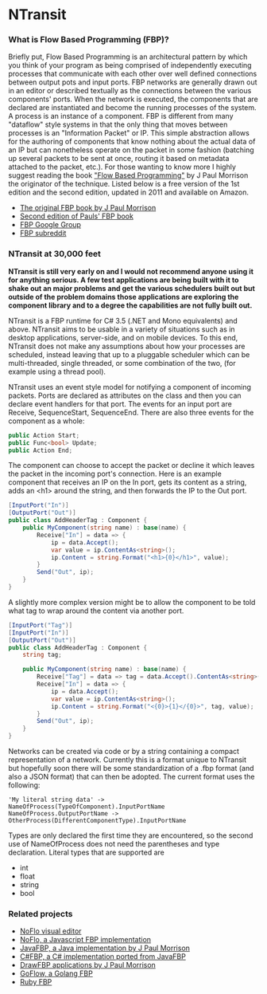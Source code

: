 # NTransit

### What is Flow Based Programming (FBP)?
Briefly put, Flow Based Programming is an architectural pattern by which you think of your program as being comprised of independently executing processes that communicate with each other over well defined connections between output pots and input ports.  FBP networks are generally drawn out in an editor or described textually as the connections between the various components' ports.  When the network is executed, the components that are declared are instantiated and become the running processes of the system.  A process is an instance of a component. FBP is different from many "dataflow" style systems in that the only thing that moves between processes is an "Information Packet" or IP.  This simple abstraction allows for the authoring of components that know nothing about the actual data of an IP but can nonetheless operate on the packet in some fashion (batching up several packets to be sent at once, routing it based on metadata attached to the packet, etc.).  For those wanting to know more I highly suggest reading the book ["Flow Based Programming"](http://www.amazon.com/Flow-Based-Programming-2nd-Edition-ebook/dp/B004PLO66O/ref=sr_1_1?ie=UTF8&qid=1379994068&sr=8-1&keywords=flow+based+programming) by J Paul Morrison the originator of the technique.  Listed below is a free version of the 1st edition and the second edition, updated in 2011 and available on Amazon.

* [The original FBP book by J Paul Morrison](http://www.jpaulmorrison.com/fbp/)
* [Second edition of Pauls' FBP book](http://www.amazon.com/Flow-Based-Programming-2nd-Edition-ebook/dp/B004PLO66O/ref=sr_1_1?ie=UTF8&qid=1379994068&sr=8-1&keywords=flow+based+programming)
* [FBP Google Group](https://groups.google.com/forum/#!forum/flow-based-programming)
* [FBP subreddit](http://www.reddit.com/r/FlowBasedProgramming)

### NTransit at 30,000 feet

**NTransit is still very early on and I would not recommend anyone using it for anything serious.  A few test applications are being built with it to shake out an major problems and get the various schedulers built out but outside of the problem domains those applications are exploring the component library and to a degree the capabilities are not fully built out.**

NTransit is a FBP runtime for C# 3.5 (.NET and Mono equivalents) and above.  NTransit aims to be usable in a variety of situations such as in desktop applications, server-side, and on mobile devices. To this end, NTransit does not make any assumptions about how your processes are scheduled, instead leaving that up to a pluggable scheduler which can be multi-threaded, single threaded, or some combination of the two, (for example using a thread pool).

NTransit uses an event style model for notifying a component of incoming packets.  Ports are declared as attributes on the class and then you can declare event handlers for that port.  The events for an input port are Receive, SequenceStart, SequenceEnd.  There are also three events for the component as a whole: 

```C#
public Action Start;
public Func<bool> Update;
public Action End;
```

The component can choose to accept the packet or decline it which leaves the packet in the incoming port's connection.  Here is an example component that receives an IP on the In port, gets its content as a string, adds an &lt;h1&gt; around the string, and then forwards the IP to the Out port.

```C#
[InputPort("In")]
[OutputPort("Out")]
public class AddHeaderTag : Component {
    public MyComponent(string name) : base(name) {
        Receive["In"] = data => {
            ip = data.Accept();
            var value = ip.ContentAs<string>();
            ip.Content = string.Format("<h1>{0}</h1>", value);
        }
        Send("Out", ip);
    }
}
```

A slightly more complex version might be to allow the component to be told what tag to wrap around the content via another port.

```C#
[InputPort("Tag")]
[InputPort("In")]
[OutputPort("Out")]
public class AddHeaderTag : Component {
    string tag;

    public MyComponent(string name) : base(name) {
        Receive["Tag"] = data => tag = data.Accept().ContentAs<string>();
        Receive["In"] = data => {
            ip = data.Accept();
            var value = ip.ContentAs<string>();
            ip.Content = string.Format("<{0}>{1}</{0}>", tag, value);
        }
        Send("Out", ip);
    }
}
```

Networks can be created via code or by a string containing a compact representation of a network.  Currently this is a format unique to NTransit but hopefully soon there will be some standardization of a .fbp format (and also a JSON format) that can then be adopted.  The current format uses the following:

`
'My literal string data' -> NameOfProcess(TypeOfComponent).InputPortName
NameOfProcess.OutputPortName -> OtherProcess(DifferentComponentType).InputPortName
`

Types are only declared the first time they are encountered, so the second use of NameOfProcess does not need the parentheses and type declaration.  Literal types that are supported are
* int
* float
* string
* bool

### Related projects
* [NoFlo visual editor](https://github.com/noflo/noflo-ui)
* [NoFlo, a Javascript FBP implementation](http://noflojs.org/)
* [JavaFBP, a Java implementation by J Paul Morrison](http://www.jpaulmorrison.com/fbp/#JavaFBP)
* [C#FBP, a C# implementation ported from JavaFBP](http://www.jpaulmorrison.com/fbp/#CsharpFBP)
* [DrawFBP applications by J Paul Morrison](http://www.jpaulmorrison.com/graphicsstuff/)
* [GoFlow, a Golang FBP](https://github.com/trustmaster/goflow)
* [Ruby FBP](http://murfware.org/wiki/projects/rubyfbp/Ruby_Fbp.html)
